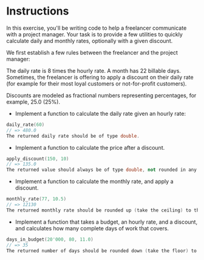 # Instructions

In this exercise, you'll be writing code to help a freelancer communicate with a project manager. Your task is to provide a few utilities to quickly calculate daily and monthly rates, optionally with a given discount.

We first establish a few rules between the freelancer and the project manager:

The daily rate is 8 times the hourly rate.
A month has 22 billable days.
Sometimes, the freelancer is offering to apply a discount on their daily rate (for example for their most loyal customers or not-for-profit customers).

Discounts are modeled as fractional numbers representing percentages, for example, 25.0 (25%).


* Implement a function to calculate the daily rate given an hourly rate:

````c++
daily_rate(60)
// => 480.0
The returned daily rate should be of type double.
````

* Implement a function to calculate the price after a discount.

````c++
apply_discount(150, 10)
// => 135.0
The returned value should always be of type double, not rounded in any way.
````

* Implement a function to calculate the monthly rate, and apply a discount.

````c++
monthly_rate(77, 10.5)
// => 12130
The returned monthly rate should be rounded up (take the ceiling) to the nearest integer.
````


* Implement a function that takes a budget, an hourly rate, and a discount, and calculates how many complete days of work that covers.

````c++
days_in_budget(20'000, 80, 11.0)
// => 35
The returned number of days should be rounded down (take the floor) to the next integer.
````